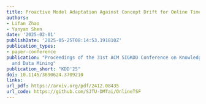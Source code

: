 ```yaml
---
title: Proactive Model Adaptation Against Concept Drift for Online Time Series Forecasting
authors:
- Lifan Zhao
- Yanyan Shen
date: '2025-02-01'
publishDate: '2025-05-25T08:14:53.191810Z'
publication_types:
- paper-conference
publication: "Proceedings of the 31st ACM SIGKDD Conference on Knowledge Discovery
  and Data Mining"
publication_short: "KDD'25"
doi: 10.1145/3690624.3709210
links:
url_pdf: https://arxiv.org/pdf/2412.08435
url_code: https://github.com/SJTU-DMTai/OnlineTSF
---
```

